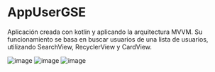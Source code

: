 # AppUserGSE
Aplicación creada con kotlin y aplicando la arquitectura MVVM. 
Su funcionamiento se basa en buscar usuarios de una lista de usuarios, 
utilizando SearchView, RecyclerView y CardView.

![image](https://user-images.githubusercontent.com/93063003/226265409-212a6dd1-2a7a-4309-890b-a635b194faf6.png)
![image](https://user-images.githubusercontent.com/93063003/226265673-8dbc2972-0c69-4268-b500-e712febf5776.png)
![image](https://user-images.githubusercontent.com/93063003/226265824-d9ba787e-3618-4569-aaec-fa3b05fe00ff.png)

